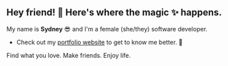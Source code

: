 ## Hey friend! 👋 Here's where the magic :sparkles: happens.

My name is **Sydney** :sunglasses: and I'm a female (she/they) software developer.

* Check out my [portfolio website](https://sydneyq.github.io/) to get to know me better. :tada:

Find what you love. Make friends. Enjoy life.


<!--
**sydneyq/sydneyq** is a ✨ _special_ ✨ repository because its `README.md` (this file) appears on your GitHub profile.

Here are some ideas to get you started:

- 🔭 I’m currently working on ...
- 🌱 I’m currently learning ...
- 👯 I’m looking to collaborate on ...
- 🤔 I’m looking for help with ...
- 💬 Ask me about ...
- 📫 How to reach me: ...
- 😄 Pronouns: ...
- ⚡ Fun fact: ...
-->
